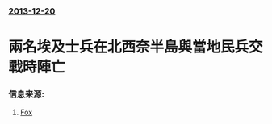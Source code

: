 ### [2013-12-20](/news/2013/12/20/index.md)

##### 
#  兩名埃及士兵在北西奈半島與當地民兵交戰時陣亡 




### 信息来源:

1. [Fox](http://www.foxnews.com/world/2013/12/20/official-2-egyptian-soldiers-killed-8-wounded-in-operation-targeting-sinai/)
